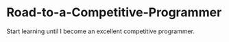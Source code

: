 # Road-to-a-Competitive-Programmer
Start learning until I become an excellent competitive programmer.
